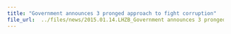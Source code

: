 ```yaml
---
title: "Government announces 3 pronged approach to fight corruption"
file_url:  ../files/news/2015.01.14.LHZB_Government announces 3 pronged approach to fight corruption 善用大数据_检讨防止贪污法令_增加贪污调查局人力_我国三管齐下加强反贪污力度.pdf
---
```

